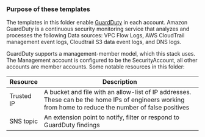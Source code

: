 ### Purpose of these templates
The templates in this folder enable [GuardDuty](https://docs.aws.amazon.com/guardduty/latest/ug/what-is-guardduty.html) in each account. Amazon GuardDuty is a continuous security monitoring service that analyzes and processes the following Data sources: VPC Flow Logs, AWS CloudTrail management event logs, Cloudtrail S3 data event logs, and DNS logs.

GuardDuty supports a management-member model, which this stack uses. The Management account is configured to be the SecurityAccount, all other accounts are member accounts. Some notable resources in this folder:

| Resource | Description |
| - | - |
| Trusted IP | A bucket and file with an allow-list of IP addresses. These can be the home IPs of engineers working from home to reduce the number of false positives |
| SNS topic | An extension point to notify, filter or respond to GuardDuty findings |